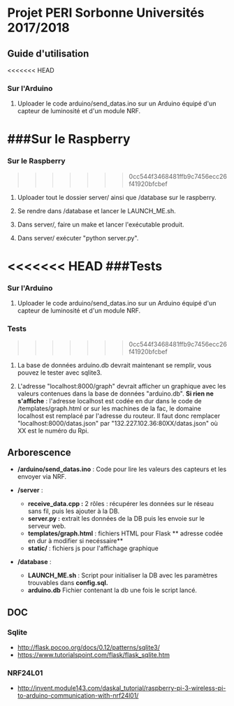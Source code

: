 # Projet PERI Sorbonne Universités 2017/2018

## Guide d'utilisation

<<<<<<< HEAD
### Sur l'Arduino
1. Uploader le code arduino/send_datas.ino sur un Arduino équipé d'un capteur de luminosité et d'un module NRF. 

###Sur le Raspberry
=======
### Sur le Raspberry
>>>>>>> 0cc544f3468481ffb9c7456ecc26f41920bfcbef
1. Uploader tout le dossier server/ ainsi que /database sur le raspberry.

2. Se rendre dans /database et lancer le LAUNCH_ME.sh.

3. Dans server/, faire un make et lancer l'exécutable produit.

4. Dans server/ exécuter "python server.py".

<<<<<<< HEAD
###Tests
=======
### Sur l'Arduino
1. Uploader le code arduino/send_datas.ino sur un Arduino équipé d'un capteur de luminosité et d'un module NRF. 


### Tests
>>>>>>> 0cc544f3468481ffb9c7456ecc26f41920bfcbef
1. La base de données arduino.db devrait maintenant se remplir, vous pouvez le tester avec sqlite3.

2. L'adresse "localhost:8000/graph" devrait afficher un graphique avec les valeurs contenues dans la base de données "arduino.db".
**Si rien ne s'affiche** : l'adresse localhost est codée en dur dans le code de /templates/graph.html or sur les machines de la fac, le domaine localhost est remplacé par l'adresse du routeur. Il faut donc remplacer "localhost:8000/datas.json" par "132.227.102.36:80XX/datas.json" où XX est le numéro du Rpi.
## Arborescence

- **/arduino/send_datas.ino** : Code pour lire les valeurs des capteurs et les envoyer via NRF.

- **/server** :
	- **receive_data.cpp :** 2 rôles : récupérer les données sur le réseau sans fil, puis les ajouter à la DB.
	- **server.py :** extrait les données de la DB puis les envoie sur le serveur web.
	- **templates/graph.html** : fichiers HTML pour Flask ** adresse codée en dur à modifier si necéssaire**
	- **static/** : fichiers js pour l'affichage graphique
	
- **/database** : 
	- **LAUNCH_ME.sh** : Script pour initialiser la DB avec les paramètres trouvables dans **config.sql.**
	- **arduino.db** Fichier contenant la db une fois le script lancé.

## DOC 

### Sqlite

- http://flask.pocoo.org/docs/0.12/patterns/sqlite3/
- https://www.tutorialspoint.com/flask/flask_sqlite.htm

### NRF24L01

- http://invent.module143.com/daskal_tutorial/raspberry-pi-3-wireless-pi-to-arduino-communication-with-nrf24l01/
